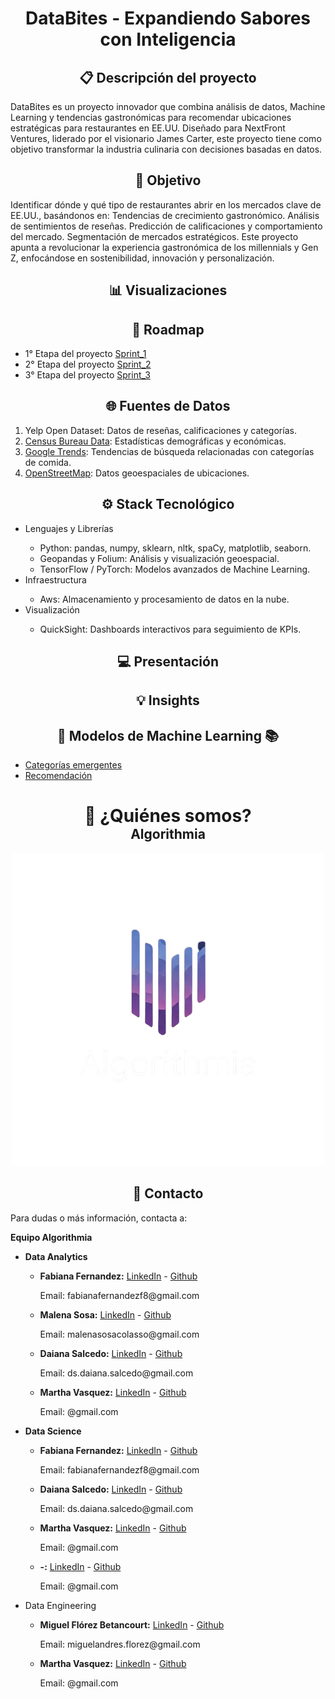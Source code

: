 <h1 align='center'> DataBites - Expandiendo Sabores con Inteligencia</h1>

<h2 align='center'> 📋 Descripción del proyecto</h2>
DataBites es un proyecto innovador que combina análisis de datos, Machine Learning y tendencias gastronómicas para recomendar ubicaciones estratégicas para restaurantes en EE.UU. Diseñado para NextFront Ventures, liderado por el visionario James Carter, este proyecto tiene como objetivo transformar la industria culinaria con decisiones basadas en datos.

<h2 align='center'> 🎯 Objetivo</h2>
Identificar dónde y qué tipo de restaurantes abrir en los mercados clave de EE.UU., basándonos en:
Tendencias de crecimiento gastronómico.
Análisis de sentimientos de reseñas.
Predicción de calificaciones y comportamiento del mercado.
Segmentación de mercados estratégicos.
Este proyecto apunta a revolucionar la experiencia gastronómica de los millennials y Gen Z, enfocándose en sostenibilidad, innovación y personalización.


<h2 align='center'> 📊 Visualizaciones</h2>


<h2 align='center'> 📅 Roadmap </h2>


- 1° Etapa del proyecto [Sprint_1](https://github.com/Dai-S2/Tendencias_Gastronomicas_USA/tree/main/Sprint%20_%231)
- 2° Etapa del proyecto [Sprint_2](https://github.com/Dai-S2/Tendencias_Gastronomicas_USA/tree/main/Sprint_%232)
- 3° Etapa del proyecto [Sprint_3](https://github.com/Dai-S2/Tendencias_Gastronomicas_USA/tree/main/Sprint_%233)



<h2 align='center'> 🌐 Fuentes de Datos</h2>
<ol>
    <li> Yelp Open Dataset: Datos de reseñas, calificaciones y categorías. </li>
    <li> <a href='https://www.census.gov//'> Census Bureau Data</a>: Estadísticas demográficas y económicas. </li>
    <li><a href='https://trends.google.com/trends/'>Google Trends</a>: Tendencias de búsqueda relacionadas con categorías de comida. </li>
    <li><a href='https://www.openstreetmap.org/#map=4/-22.92/-46.80'>OpenStreetMap</a>: Datos geoespaciales de ubicaciones. </li>
</ol>


<h2 align='center'>⚙️ Stack Tecnológico</h2>
    <ul>
        <li> Lenguajes y Librerías</li>
            <ul>
                <li> Python: pandas, numpy, sklearn, nltk, spaCy, matplotlib, seaborn.</li>
                <li> Geopandas y Folium: Análisis y visualización geoespacial.</li>
                <li> TensorFlow / PyTorch: Modelos avanzados de Machine Learning.</li>
            </ul>
        <li> Infraestructura</li>
            <ul>
                <li> Aws: Almacenamiento y procesamiento de datos en la nube.</li>
            </ul>
        <li> Visualización</li>
            <ul>
                <li> QuickSight: Dashboards interactivos para seguimiento de KPIs.</li>
            </ul>
    </ul>

<h2 align='center'> 💻 Presentación</h2>



<h2 align='center'> 💡 Insights</h2>

<h2 align='center'> 🤖 Modelos de Machine Learning 📚</h2>

- [Categorías emergentes](https://smartdineandtrends-nzwfw96rgefxirvffmaxet.streamlit.app/)
- [Recomendación](https://smartdineandtrends-jteppye5d9ssgswiyzsgmp.streamlit.app/)



<h1 align="center" style="margin-bottom: 0;">🤔 ¿Quiénes somos?</h1>

<h2 align="center" style="margin-top: 0;">Algorithmia</h2>

<p align="center">
  <img src="Imagen/Logo algorithmia.png" alt="logo_algorithmia" title="logo_algorithmia">
</p>


<h2 align='center'> 👤 Contacto </h2>
<p>Para dudas o más información, contacta a:</p>
<p><b>Equipo Algorithmia</b></p>
<ul> 
    <li><b>Data Analytics </b></li>
        <ul>
        <li><b>Fabiana Fernandez:</b> <a href= '-'> LinkedIn</a> - <a href='https://github.com/FabSignal'>Github</a> 
            <p>Email: fabianafernandezf8@gmail.com</p>
        </li>
        <li><b>Malena Sosa:</b> <a href= 'http://linkedin.com/in/malena-sosa-0224ab13a'> LinkedIn</a> - <a href='https://github.com/sc-malena'>Github</a> <p>Email: malenasosacolasso@gmail.com</p>
        </li>
        <li><b>Daiana Salcedo:</b> <a href= 'https://www.linkedin.com/in/daiana-salcedo/'> LinkedIn</a> - <a href='https://github.com/Dai-S2'>Github</a> <p>Email: ds.daiana.salcedo@gmail.com</p>
        </li>
        <li><b>Martha Vasquez:</b> <a href= '-'> LinkedIn</a> - <a href='https://github.com/marthavasq'>Github</a> <p>Email: @gmail.com</p>
        </li>
        </ul>
    <li><b> Data Science </b></li>
        <ul>
        <li><b>Fabiana Fernandez:</b> <a href= '-'> LinkedIn</a> - <a href='https://github.com/FabSignal'>Github</a> 
            <p>Email: fabianafernandezf8@gmail.com</p>
        </li>
        <li><b>Daiana Salcedo:</b> <a href= 'https://www.linkedin.com/in/daiana-salcedo/'> LinkedIn</a> - <a href='https://github.com/Dai-S2'>Github</a> <p>Email: ds.daiana.salcedo@gmail.com</p>
        </li>
        <li><b>Martha Vasquez:</b> <a href= '-'> LinkedIn</a> - <a href='https://github.com/marthavasq'>Github</a> <p>Email: @gmail.com</p>
        <li><b>-:</b> <a href= '-'> LinkedIn</a> - <a href='-'>Github</a> <p>Email: @gmail.com</p>
        </li>
        </ul>
    <li> Data Engineering </li>
    <ul>
        <li><b>Miguel Flórez Betancourt:</b> <a href= 'https://www.linkedin.com/in/miguel-fl%C3%B3rez-betancourt-251508121'> LinkedIn</a> - <a href='https://github.com/miguelflorez1994'>Github</a> <p>Email: miguelandres.florez@gmail.com</p>
        </li>
        <li><b>Martha Vasquez:</b> <a href= '-'> LinkedIn</a> - <a href='https://github.com/marthavasq'>Github</a> <p>Email: @gmail.com</p>
        </li>
        </ul>
</ul>

